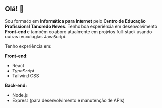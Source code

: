 ## Olá! 👋

Sou formado em **Informática para Internet** pelo **Centro de Educação Profissional Tancredo Neves**. 
Tenho boa experiência em desenvolvimento **Front-end** e também colaboro atualmente em projetos full-stack usando outras tecnologias JavaScript.

Tenho experiência em:

**Front-end:**

*   React
*   TypeScript
*   Tailwind CSS

**Back-end:**

*   Node.js
*   Express (para desenvolvimento e manutenção de APIs)

<!-- ![Top Langs](https://github-readme-stats-puce-chi-16.vercel.app/api/top-langs/?username=Welingson&layout=compact&theme=radical)-->
